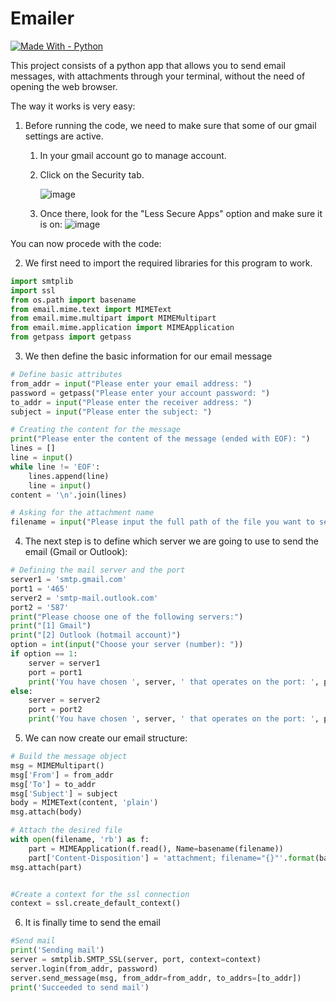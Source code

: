 # Emailer
[![Made With - Python](https://img.shields.io/badge/Made_With-Python-2ea44f?style=for-the-badge&logo=python)](https://python.org)

This project consists of a python app that allows you to send email messages, with attachments through your terminal, without the need of opening the web browser. 

The way it works is very easy:

1. Before running the code, we need to make sure that some of our gmail settings are active.
    1. In your gmail account go to manage account.
    2. Click on the Security tab.
    
        ![image](https://user-images.githubusercontent.com/72199195/151318219-b3db0478-be5e-4ba9-817e-0ef53f700949.png)
    3.  Once there, look for the "Less Secure Apps" option and make sure it is on:
        ![image](https://user-images.githubusercontent.com/72199195/151317937-8bd15afe-0f5a-436c-abb1-5c049a1b9fbc.png)

You can now procede with the code:

2. We first need to import the required libraries for this program to work.
```py
import smtplib
import ssl
from os.path import basename
from email.mime.text import MIMEText
from email.mime.multipart import MIMEMultipart
from email.mime.application import MIMEApplication
from getpass import getpass
```
3. We then define the basic information for our email message
```py
# Define basic attributes
from_addr = input("Please enter your email address: ")
password = getpass("Please enter your account password: ")
to_addr = input("Please enter the receiver address: ")
subject = input("Please enter the subject: ")

# Creating the content for the message
print("Please enter the content of the message (ended with EOF): ")
lines = []
line = input()
while line != 'EOF':
    lines.append(line)
    line = input()
content = '\n'.join(lines)

# Asking for the attachment name
filename = input("Please input the full path of the file you want to send: ")
```
4. The next step is to define which server we are going to use to send the email (Gmail or Outlook):
```py
# Defining the mail server and the port
server1 = 'smtp.gmail.com'
port1 = '465'
server2 = 'smtp-mail.outlook.com'
port2 = '587'
print("Please choose one of the following servers:")
print("[1] Gmail")
print("[2] Outlook (hotmail account)")
option = int(input("Choose your server (number): "))
if option == 1:
    server = server1
    port = port1
    print('You have chosen ', server, ' that operates on the port: ', port)
else:
    server = server2
    port = port2
    print('You have chosen ', server, ' that operates on the port: ', port)
```
5. We can now create our email structure:
```py
# Build the message object
msg = MIMEMultipart()
msg['From'] = from_addr
msg['To'] = to_addr
msg['Subject'] = subject
body = MIMEText(content, 'plain')
msg.attach(body)

# Attach the desired file
with open(filename, 'rb') as f:
    part = MIMEApplication(f.read(), Name=basename(filename))
    part['Content-Disposition'] = 'attachment; filename="{}"'.format(basename(filename))
msg.attach(part)


#Create a context for the ssl connection
context = ssl.create_default_context()
```
6. It is finally time to send the email
```py
#Send mail
print('Sending mail')
server = smtplib.SMTP_SSL(server, port, context=context)
server.login(from_addr, password)
server.send_message(msg, from_addr=from_addr, to_addrs=[to_addr])
print('Succeeded to send mail')
```


